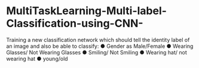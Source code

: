# MultiTaskLearning-Multi-label-Classification-using-CNN-
Training a new classification network which should tell the identity label of  an image and also be able to classify: ● Gender as Male/Female ● Wearing Glasses/ Not Wearing Glasses ● Smiling/ Not Smiling ● Wearing hat/ not wearing hat ● young/old
